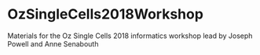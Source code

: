 # OzSingleCells2018Workshop
Materials for the Oz Single Cells 2018 informatics workshop lead by Joseph Powell and Anne Senabouth
